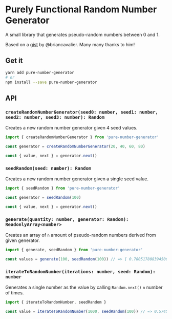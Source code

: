 # Purely Functional Random Number Generator

A small library that generates pseudo-random numbers between 0 and 1.

Based on a [gist](https://gist.github.com/briancavalier/f71314fcff5e7870608e) by @briancavalier.
Many many thanks to him!

## Get it

```sh
yarn add pure-number-generator
# or
npm install --save pure-number-generator
```

## API

### `createRandomNumberGenerator(seed0: number, seed1: number, seed2: number, seed3: number): Random`

Creates a new random number generator given 4 seed values.

```typescript
import { createRandomNumberGenerator } from 'pure-number-generator'

const generator = createRandomNumberGenerator(20, 40, 60, 80)

const { value, next } = generator.next()
```

### `seedRandom(seed: number): Random`

Creates a new random number generator given a single seed value.

```typescript
import { seedRandom } from 'pure-number-generator'

const generator = seedRandom(100)

const { value, next } = generator.next()
```

### `generate(quantity: number, generator: Random): ReadonlyArray<number>`

Creates an array of `n` amount of pseudo-random numbers derived from given generator.

```typescript
import { generate, seedRandom } from 'pure-number-generator'

const values = generate(100, seedRandom(100)) // => [ 0.7805178083945066, ... ] 100 items
```

### `iterateToRandomNumber(iterations: number, seed: Random): number`

Generates a single number as the value by calling `Random.next()` `n` number of
times.

```typescript
import { iterateToRandomNumber, seedRandom }

const value = iterateToRandomNumber(1000, seedRandom(100)) // => 0.5745331489015371
```